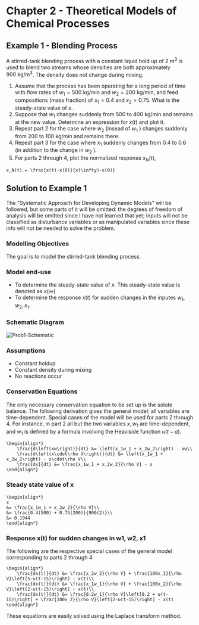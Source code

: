 # Chapter 2 - Theoretical Models of Chemical Processes

## Example 1 - Blending Process

A stirred-tank blending process with a constant liquid hold up of $`2~\text{m}^3`$ is used to blend two streams whose densities are both approximately $`900~\text{kg/m}^3`$. The density does not change during mixing.

1. Assume that the process has been operating for a long period of time with flow rates of $`w_1 = 500~\text{kg/min}`$ and $`w_2 = 200~\text{kg/min},`$ and feed compositions (mass fraction) of $`x_1 = 0.4`$ and $`x_2 = 0.75.`$ What is the steady-state value of $`x.`$
2. Suppose that $`w_1`$ changes suddenly from $`500`$ to $`400~\text{kg/min}`$ and remains at the new value. Determine an expression for $`x(t)`$ and plot it.
3. Repeat part 2 for the case where $`w_2`$ (insead of $`w_1`$ ) changes suddenly from $`200`$ to $`100~\text{kg/min}`$ and remains there.
4. Repeat part 3 for the case where $`x_1`$ suddenly changes from $`0.4`$ to $`0.6`$ (in addition to the change in $`w_2`$ ).
5. For parts 2 through 4, plot the normalized response $`x_N(t),`$

```katex
x_N(t) = \frac{x(t)-x(0)}{x(\infty)-x(0)}
```

## Solution to Example 1

The "Systematic Approach for Developing Dynamic Models" will be followed, but some parts of it will be omitted: the degrees of freedom of analysis will be omitted since I have not learned that yet; inputs will not be classified as disturbance variables or as manipulated variables since these info will not be needed to solve the problem.

### Modelling Objectives

The goal is to model the stirred-tank blending process.

### Model end-use

- To determine the steady-state value of $`x.`$ This steady-state value is denoted as $`x(\infty)`$
- To determine the response $`x(t)`$ for sudden changes in the inputes $`w_1, w_2, x_1.`$

### Schematic Diagram

![Prob1-Schematic](../4th-Year-Thesis/PDC-Ch2/images/IMG_20220827_120101)

### Assumptions

- Constant holdup
- Constant density during mixing
- No reactions occur

### Conservation Equations

The only necessary conservation equation to be set up is the solute balance. The following derivation gives the general model; all variables are time-dependent. Special cases of the model will be used for parts 2 through 4. For instance, in part 2 all but the two variables $`x, w_1`$ are time-dependent, and $`w_1`$ is defined by a formula involving the Heaviside function $`u(t-a)`$.

```katex
\begin{align*}
    \frac{d\left(xw\right)}{dt} &= \left(x_1w_1 + x_2w_2\right) - xw\\
    \frac{d\left(x\cdot\rho V\right)}{dt} &= \left(x_1w_1 + x_2w_2\right) - x\cdot\rho V\\
    \frac{dx}{dt} &= \frac{x_1w_1 + x_2w_2}{\rho V} - x
\end{align*}
```

### Steady state value of x

```katex
\begin{align*}
x
&= \frac{x_1w_1 + x_2w_2}{\rho V}\\
&= \frac{0.4(500) + 0.75(200)}{900(2)}\\
&= 0.1944
\end{align*}
```

### Response x(t) for sudden changes in w1, w2, x1

The following are the respective special cases of the general model corresponding to parts 2 through 4

```katex
\begin{align*}
    \frac{dx(t)}{dt} &= \frac{x_2w_2}{\rho V} + \frac{100x_1}{\rho V}\left[5-u(t-15)\right] - x(t)\\
    \frac{dx(t)}{dt} &= \frac{x_1w_1}{\rho V} + \frac{100x_2}{\rho V}\left[2-u(t-15)\right] - x(t)\\
    \frac{dx(t)}{dt} &= \frac{0.2w_1}{\rho V}\left[0.2 + u(t-15)\right] + \frac{100x_2}{\rho V}\left[2-u(t-15)\right] - x(t)
\end{align*}
```

These equations are easily solved using the Laplace transform method.
